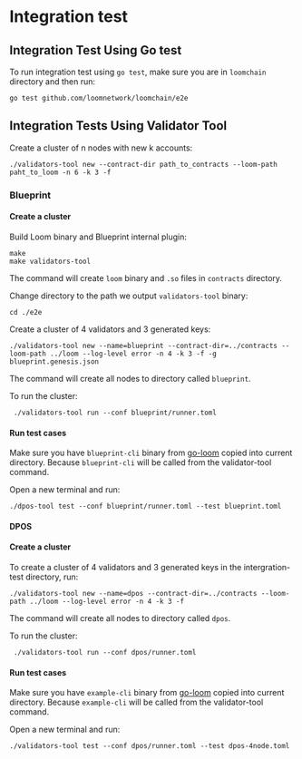 # Integration test

## Integration Test Using Go test

To run integration test using `go test`, make sure you are in `loomchain` directory and then run:
```
go test github.com/loomnetwork/loomchain/e2e
```

## Integration Tests Using Validator Tool

Create a cluster of n nodes with new k accounts:
```
./validators-tool new --contract-dir path_to_contracts --loom-path paht_to_loom -n 6 -k 3 -f
```

### Blueprint 

#### Create a cluster

Build Loom binary and Blueprint internal plugin:
```
make 
make validators-tool
```

The command will create `loom` binary and  `.so` files in `contracts` directory.

Change directory to the path we output `validators-tool` binary:
```
cd ./e2e
```

Create a cluster of 4 validators and 3 generated keys:
```
./validators-tool new --name=blueprint --contract-dir=../contracts --loom-path ../loom --log-level error -n 4 -k 3 -f -g blueprint.genesis.json
```

The command will create all nodes to directory called `blueprint`.


To run the cluster:
```
 ./validators-tool run --conf blueprint/runner.toml 
```

#### Run test cases

Make sure you have `blueprint-cli` binary from [go-loom](https://github.com/loomnetwork/go-loom) copied into current directory. Because `blueprint-cli` will be called from the validator-tool command.

Open a new terminal and run:
```
./dpos-tool test --conf blueprint/runner.toml --test blueprint.toml
```

#### DPOS

#### Create a cluster

To create a cluster of 4 validators and 3 generated keys in the intergration-test directory, run:
```
./validators-tool new --name=dpos --contract-dir=../contracts --loom-path ../loom --log-level error -n 4 -k 3 -f
```

The command will create all nodes to directory called `dpos`.


To run the cluster:
```
 ./validators-tool run --conf dpos/runner.toml 
```

#### Run test cases

Make sure you have `example-cli` binary from [go-loom](https://github.com/loomnetwork/go-loom) copied into current directory. Because `example-cli` will be called from the validator-tool command.

Open a new terminal and run:
```
./validators-tool test --conf dpos/runner.toml --test dpos-4node.toml
```